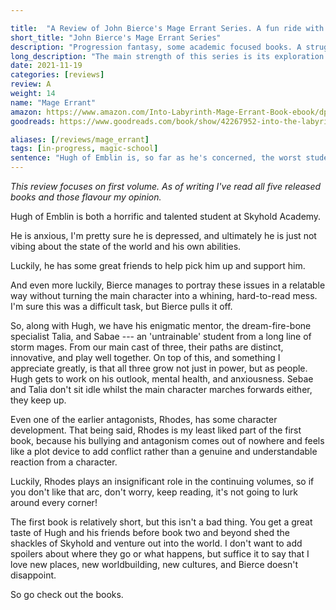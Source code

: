 ```yaml
---

title:  "A Review of John Bierce's Mage Errant Series. A fun ride with a likeable cast."
short_title: "John Bierce's Mage Errant Series"
description: "Progression fantasy, some academic focused books. A struggling protagonist gets dragged into adventure."
long_description: "The main strength of this series is its exploration and great character development. Characters are people who grow both in power, abilities, and as people. I appreciate this a lot."
date: 2021-11-19
categories: [reviews]
review: A
weight: 14
name: "Mage Errant"
amazon: https://www.amazon.com/Into-Labyrinth-Mage-Errant-Book-ebook/dp/B07J675X2C
goodreads: https://www.goodreads.com/book/show/42267952-into-the-labyrinth

aliases: [/reviews/mage_errant]
tags: [in-progress, magic-school]
sentence: "Hugh of Emblin is, so far as he's concerned, the worst student that the Academy at Skyhold has ever seen."
---
```


*This review focuses on first volume. As of writing I've read all five released books and those flavour my opinion.*


Hugh of Emblin is both a horrific and talented student at Skyhold Academy. 

He is anxious, I'm pretty sure he is depressed, and ultimately he is just not vibing about the state of the world and his own abilities.

Luckily, he has some great friends to help pick him up and support him.

And even more luckily, Bierce manages to portray these issues in a relatable way without turning the main character into a whining, hard-to-read mess. I'm sure this was a difficult task, but Bierce pulls it off.

So, along with Hugh, we have his enigmatic mentor, the dream-fire-bone specialist Talia, and Sabae --- an 'untrainable' student from a long line of storm mages. From our main cast of three, their paths are distinct, innovative, and play well together. On top of this, and something I appreciate greatly, is that all three grow not just in power, but as people. Hugh gets to work on his outlook, mental health, and anxiousness. Sebae and Talia don't sit idle whilst the main character marches forwards either, they keep up.

Even one of the earlier antagonists, Rhodes, has some character development. That being said, Rhodes is my least liked part of the first book, because his bullying and antagonism comes out of nowhere and feels like a plot device to add conflict rather than a genuine and understandable reaction from a character.

Luckily, Rhodes plays an insignificant role in the continuing volumes, so if you don't like that arc, don't worry, keep reading, it's not going to lurk around every corner!

The first book is relatively short, but this isn't a bad thing. You get a great taste of Hugh and his friends before book two and beyond shed the shackles of Skyhold and venture out into the world. I don't want to add spoilers about where they go or what happens, but suffice it to say that I love new places, new worldbuilding, new cultures, and Bierce doesn't disappoint.

So go check out the books.